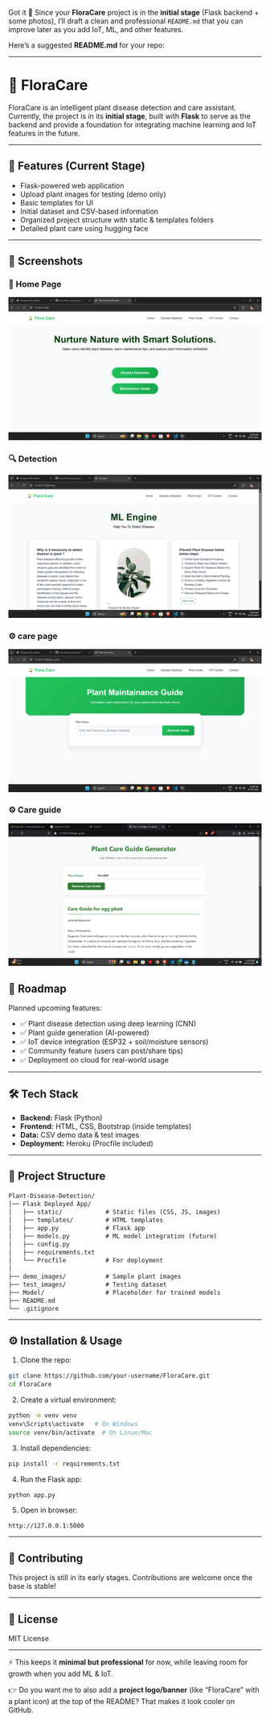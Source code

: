 Got it 🌱 Since your **FloraCare** project is in the **initial stage** (Flask backend + some photos), I’ll draft a clean and professional `README.md` that you can improve later as you add IoT, ML, and other features.

Here’s a suggested **README.md** for your repo:

---

# 🌱 FloraCare

FloraCare is an intelligent plant disease detection and care assistant.
Currently, the project is in its **initial stage**, built with **Flask** to serve as the backend and provide a foundation for integrating machine learning and IoT features in the future.

---

## 🚀 Features (Current Stage)

* Flask-powered web application
* Upload plant images for testing (demo only)
* Basic templates for UI
* Initial dataset and CSV-based information
* Organized project structure with static & templates folders
* Detailed plant care using hugging face
---

## 📸 Screenshots



### 🌱 Home Page
![Home Page](static/images/1.png)

### 🔍 Detection 
![Detection Demo](static/images/2.png)

### ⚙️ care page
![Flask Running](static/images/3.png)
### ⚙️ Care guide
![Flask Running](static/images/4.png)


## 🔮 Roadmap

Planned upcoming features:

* ✅ Plant disease detection using deep learning (CNN)
* ✅ Plant guide generation (AI-powered)
* ✅ IoT device integration (ESP32 + soil/moisture sensors)
* ✅ Community feature (users can post/share tips)
* ✅ Deployment on cloud for real-world usage

---

## 🛠️ Tech Stack

* **Backend:** Flask (Python)
* **Frontend:** HTML, CSS, Bootstrap (inside templates)
* **Data:** CSV demo data & test images
* **Deployment:** Heroku (Procfile included)

---

## 📂 Project Structure

```
Plant-Disease-Detection/
│── Flask Deployed App/
│   ├── static/            # Static files (CSS, JS, images)
│   ├── templates/         # HTML templates
│   ├── app.py             # Flask app
│   ├── models.py          # ML model integration (future)
│   ├── config.py
│   ├── requirements.txt
│   └── Procfile           # For deployment
│
├── demo_images/           # Sample plant images
├── test_images/           # Testing dataset
├── Model/                 # Placeholder for trained models
├── README.md
└── .gitignore
```

---

## ⚙️ Installation & Usage

1. Clone the repo:

```bash
git clone https://github.com/your-username/FloraCare.git
cd FloraCare
```

2. Create a virtual environment:

```bash
python -m venv venv
venv\Scripts\activate   # On Windows
source venv/bin/activate  # On Linux/Mac
```

3. Install dependencies:

```bash
pip install -r requirements.txt
```

4. Run the Flask app:

```bash
python app.py
```

5. Open in browser:

```
http://127.0.0.1:5000
```

---

## 🤝 Contributing

This project is still in its early stages. Contributions are welcome once the base is stable!

---

## 📜 License

MIT License

---

⚡ This keeps it **minimal but professional** for now, while leaving room for growth when you add ML & IoT.

👉 Do you want me to also add a **project logo/banner** (like “FloraCare” with a plant icon) at the top of the README? That makes it look cooler on GitHub.
